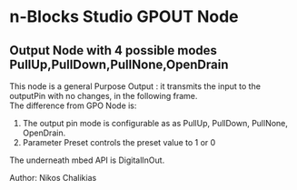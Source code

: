 # n-Blocks Studio GPOUT Node #
## Output Node with 4 possible modes PullUp,PullDown,PullNone,OpenDrain

This node is a general Purpose Output : it transmits the input to the outputPin with no changes, in the following frame.  
The difference from GPO Node is:  
 1. The output pin mode is configurable as as PullUp, PullDown, PullNone, OpenDrain. 
 2. Parameter Preset controls the preset value to 1 or 0  
 
The underneath mbed API is DigitalInOut.  
  
Author: Nikos Chalikias



